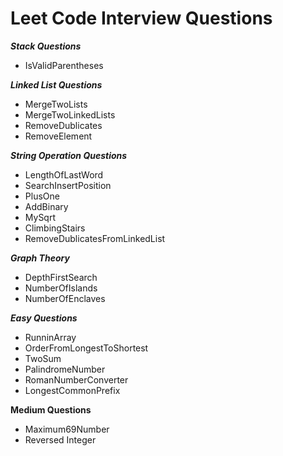 # Leet Code Interview Questions

***Stack Questions***
- IsValidParentheses

***Linked List Questions***
- MergeTwoLists
- MergeTwoLinkedLists
- RemoveDublicates
- RemoveElement

***String Operation Questions***
- LengthOfLastWord
- SearchInsertPosition
- PlusOne
- AddBinary
- MySqrt
- ClimbingStairs
- RemoveDublicatesFromLinkedList

***Graph Theory***
- DepthFirstSearch
- NumberOfIslands
- NumberOfEnclaves

***Easy Questions***
- RunninArray
- OrderFromLongestToShortest
- TwoSum
- PalindromeNumber
- RomanNumberConverter
- LongestCommonPrefix

**Medium Questions**
- Maximum69Number
- Reversed Integer
